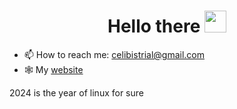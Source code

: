 <div id="header" align="center"> <h1>Hello there <img src="https://media.giphy.com/media/hvRJCLFzcasrR4ia7z/giphy.gif" width="35"/>
</div>

- 📫 How to reach me: celibistrial@gmail.com
- 🕸️ My [website](https://celibistrial.github.io/)

2024 is the year of linux for sure 
<!--
**Celibistrial/Celibistrial** is a ✨ _special_ ✨ repository because its `README.md` (this file) appears on your GitHub profile.

Here are some ideas to get you started:

- 🔭 I’m currently working on ...
- 🌱 I’m currently learning ...
- 👯 I’m looking to collaborate on ...
- 🤔 I’m looking for help with ...
- 💬 Ask me about ...
- 📫 How to reach me: ...
- 😄 Pronouns: ...
- ⚡ Fun fact: ...
- 🔭 I’m currently working on improving my assembly and c++ skills
- 🌱 I’m currently learning reverse engineering
-->
